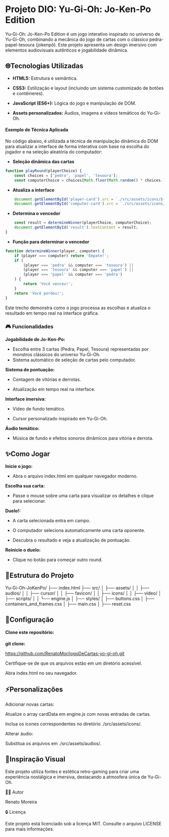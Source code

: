 # Projeto DIO: Yu-Gi-Oh: Jo-Ken-Po Edition

Yu-Gi-Oh: Jo-Ken-Po Edition é um jogo interativo inspirado no universo de Yu-Gi-Oh, combinando a mecânica do jogo de cartas com o clássico pedra-papel-tesoura (jokenpô). Este projeto apresenta um design imersivo com elementos audiovisuais autênticos e jogabilidade dinâmica.

## 🌐Tecnologias Utilizadas

- **HTML5:** Estrutura e semântica.

- **CSS3:** Estilização e layout (incluindo um sistema customizado de botões e contêineres).

- **JavaScript (ES6+):** Lógica do jogo e manipulação de DOM.

- **Assets personalizados:** Áudios, imagens e vídeos temáticos do Yu-Gi-Oh.

#### Exemplo de Técnica Aplicada

No código abaixo, é utilizada a técnica de manipulação dinâmica do DOM para atualizar a interface de forma interativa com base na escolha do jogador e na seleção aleatória do computador:

* **Seleção dinâmica das cartas**

```javascript
function playRound(playerChoice) {
    const choices = ['pedra', 'papel', 'tesoura'];
    const computerChoice = choices[Math.floor(Math.random() * choices.length)]; 
```

* **Atualiza a interface**

```javascript
    document.getElementById('player-card').src = `./src/assets/icons/${playerChoice}.png`;
    document.getElementById('computer-card').src = `./src/assets/icons/${computerChoice}.png`;
```

* **Determina o vencedor**

```javascript
    const result = determineWinner(playerChoice, computerChoice);
    document.getElementById('result').textContent = result;
}
```

* **Função para determinar o vencedor**

```javascript
function determineWinner(player, computer) {
    if (player === computer) return 'Empate!';
    if (
        (player === 'pedra' && computer === 'tesoura') ||
        (player === 'tesoura' && computer === 'papel') ||
        (player === 'papel' && computer === 'pedra')
    ) {
        return 'Você venceu!';
    }
    return 'Você perdeu!';
}
```

Este trecho demonstra como o jogo processa as escolhas e atualiza o resultado em tempo real na interface gráfica.

### 🎮 Funcionalidades

**Jogabilidade de Jo-Ken-Po:**

* Escolha entre 3 cartas (Pedra, Papel, Tesoura) representadas por monstros clássicos do universo Yu-Gi-Oh.
* Sistema automático de seleção de cartas pelo computador.

**Sistema de pontuação:**

* Contagem de vitórias e derrotas.

* Atualização em tempo real na interface.

**Interface imersiva:**

* Vídeo de fundo temático.

* Cursor personalizado inspirado em Yu-Gi-Oh.

**Áudio temático:**

* Música de fundo e efeitos sonoros dinâmicos para vitória e derrota.

## ✨Como Jogar

**Inicie o jogo:** 
- Abra o arquivo index.html em qualquer navegador moderno.

**Escolha sua carta:** 

- Passe o mouse sobre uma carta para visualizar os detalhes e clique para selecionar.

**Duelo!:**

- A carta selecionada entra em campo.

- O computador seleciona automaticamente uma carta oponente.

- Descubra o resultado e veja a atualização de pontuação.

**Reinicie o duelo:**

- Clique no botão para começar outro round.

## 📁Estrutura do Projeto

Yu-Gi-Oh-JoKenPo/
├── index.html
├── src/
│   ├── assets/
│   │   ├── audios/
│   │   ├── cursor/
│   │   ├── favicon/
│   │   ├── icons/
│   │   ├── video/
│   ├── scripts/
│   │   └── engine.js
│   ├── styles/
│       ├── buttons.css
│       ├── containers_and_frames.css
│       ├── main.css
│       ├── reset.css

## 🔧Configuração

#### Clone este repositório:

**git clone:** 

https://github.com/RenatoMor/jogoDeCartas-yo-gi-oh.git

Certifique-se de que os arquivos estão em um diretório acessível.

Abra index.html no seu navegador.

## ⚡Personalizações

Adicionar novas cartas:

Atualize o array cardData em engine.js com novas entradas de cartas.

Inclua os ícones correspondentes no diretório ./src/assets/icons/.

Alterar áudio:

Substitua os arquivos em ./src/assets/audios/.

## 🎨Inspiração Visual

Este projeto utiliza fontes e estética retro-gaming para criar uma experiência nostálgica e imersiva, destacando a atmosfera única de Yu-Gi-Oh.

👨‍💻 Autor

Renato Moreira


🔒 Licença

Este projeto está licenciado sob a licença MIT. Consulte o arquivo LICENSE para mais informações.